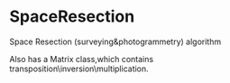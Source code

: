 # SpaceResection
Space Resection (surveying&amp;photogrammetry) algorithm

Also has a Matrix class,which contains transposition\inversion\multiplication.

